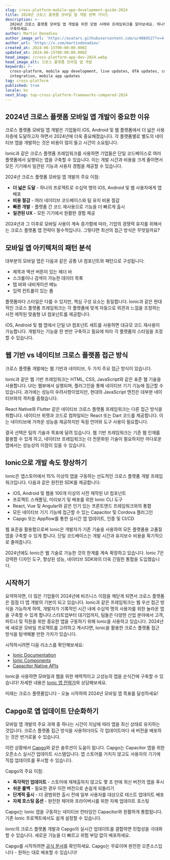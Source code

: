 ```yaml
---
slug: cross-platform-mobile-app-development-guide-2024
title: 2024년 크로스 플랫폼 모바일 앱 개발 완벽 가이드
description: >-
  2024년 크로스 플랫폼 모바일 앱 개발을 위한 모범 사례와 프레임워크를 알아보세요. 하나의 코드베이스로 iOS, Android 및 웹 앱을
  구축하세요.
author: Martin Donadieu
author_image_url: 'https://avatars.githubusercontent.com/u/4084527?v=4'
author_url: 'https://x.com/martindonadieu'
created_at: 2024-06-15T00:00:00.000Z
updated_at: 2024-06-15T00:00:00.000Z
head_image: /cross-platform-app-dev-2024.webp
head_image_alt: 크로스 플랫폼 모바일 앱 개발
keywords: >-
  cross-platform, mobile app development, live updates, OTA updates, continuous
  integration, mobile app updates
tag: cross-platform
published: true
locale: ko
next_blog: top-cross-platform-frameworks-compared-2024
---
```


## 2024년 크로스 플랫폼 모바일 앱 개발이 중요한 이유

크로스 플랫폼 모바일 앱 개발은 기업들이 iOS, Android 및 웹 플랫폼에서 더 넓은 사용자층에 도달하고자 하면서 2024년에 더욱 중요해졌습니다. 각 플랫폼별로 별도의 네이티브 앱을 개발하는 것은 비용이 많이 들고 시간이 소요됩니다.

Ionic과 같은 크로스 플랫폼 프레임워크를 사용하면 기업들은 단일 코드베이스로 여러 플랫폼에서 실행되는 앱을 구축할 수 있습니다. 이는 개발 시간과 비용을 크게 줄이면서 모든 기기에서 일관된 기능과 사용자 경험을 제공할 수 있습니다.

2024년 크로스 플랫폼 모바일 앱 개발의 주요 이점:

- **더 넓은 도달** - 하나의 프로젝트로 수십억 명의 iOS, Android 및 웹 사용자에게 앱 배포
- **비용 절감** - 여러 네이티브 코드베이스와 팀 유지 비용 절감
- **빠른 개발** - 플랫폼 간 코드 재사용으로 기능을 더 빠르게 출시
- **일관된 UX** - 모든 기기에서 원활한 경험 제공

2024년과 그 이후로 모바일 사용이 계속 증가함에 따라, 기업의 경쟁력 유지를 위해서는 크로스 플랫폼 앱 전략이 필수적입니다. 그렇다면 최선의 접근 방식은 무엇일까요?

## 모바일 앱 아키텍처의 패턴 분석

대부분의 모바일 앱은 다음과 같은 공통 UI 컴포넌트와 패턴으로 구성됩니다:

- 제목과 액션 버튼이 있는 헤더 바
- 스크롤이나 검색이 가능한 데이터 목록
- 탭 바와 내비게이션 메뉴
- 입력 컨트롤이 있는 폼

플랫폼마다 스타일은 다를 수 있지만, 핵심 구성 요소는 동일합니다. Ionic과 같은 현대적인 크로스 플랫폼 프레임워크는 각 플랫폼에 맞게 자동으로 외관과 느낌을 조정하는 사전 제작된 맞춤형 UI 컴포넌트를 제공합니다.

iOS, Android 및 웹 앱에서 단일 UI 컴포넌트 세트를 사용하면 대규모 코드 재사용이 가능합니다. 개발자는 기능을 한 번만 구축하고 필요에 따라 각 플랫폼의 스타일을 조정할 수 있습니다.

## 웹 기반 vs 네이티브 크로스 플랫폼 접근 방식

크로스 플랫폼 개발에는 웹 기반과 네이티브, 두 가지 주요 접근 방식이 있습니다.

Ionic과 같은 웹 기반 프레임워크는 HTML, CSS, JavaScript와 같은 표준 웹 기술을 사용합니다. UI는 웹뷰에서 실행되며, 플러그인을 통해 네이티브 기기 기능에 접근할 수 있습니다. 과거에는 성능이 우려사항이었지만, 현대의 JavaScript 엔진은 대부분 네이티브와의 격차를 좁혔습니다.

React Native와 Flutter 같은 네이티브 크로스 플랫폼 프레임워크는 다른 접근 방식을 취합니다. 네이티브 위젯과 코드로 컴파일되는 React 또는 Dart 코드를 제공합니다. 이는 네이티브에 가까운 성능을 제공하지만 독점 언어와 도구 사용이 필요합니다.

결국 선택은 팀의 기술과 목표에 달려 있습니다. 웹 기반 프레임워크는 기존 웹 인재를 활용할 수 있게 하고, 네이티브 프레임워크는 더 전문화된 기술이 필요하지만 까다로운 앱에서는 성능상의 이점이 있을 수 있습니다.

## Ionic으로 개발 속도 향상하기

Ionic은 앱스토어에서 15% 이상의 앱을 구동하는 선도적인 크로스 플랫폼 개발 프레임워크입니다. 다음과 같은 완전한 SDK를 제공합니다:

- iOS, Android 및 웹용 100개 이상의 사전 제작된 UI 컴포넌트
- 프로젝트 스캐폴딩, 미리보기 및 배포를 위한 Ionic CLI 도구
- React, Vue 및 Angular와 같은 인기 있는 프론트엔드 프레임워크와의 통합
- 모든 네이티브 기기 기능에 접근할 수 있는 Capacitor 및 Cordova 플러그인
- Capgo 또는 Appflow를 통한 실시간 앱 업데이트, 인증 및 CI/CD

웹 표준을 활용함으로써 Ionic은 개발자가 기존 기술을 사용하여 모든 플랫폼용 고품질 앱을 구축할 수 있게 합니다. 단일 코드베이스는 개발 시간과 유지보수 비용을 획기적으로 줄여줍니다.

2024년에도 Ionic은 웹 기술로 가능한 것의 한계를 계속 확장하고 있습니다. Ionic 7은 강력한 디자인 도구, 향상된 성능, 네이티브 SDK와의 더욱 긴밀한 통합을 도입했습니다.

## 시작하기

요약하자면, 더 많은 기업들이 2024년에 비즈니스 이점을 깨닫게 되면서 크로스 플랫폼은 점점 더 앱 개발의 기본이 되고 있습니다. Ionic과 같은 프레임워크는 웹 우선 접근 방식을 가능하게 하여, 개발자가 기록적인 시간 내에 수십억 명의 사용자를 위한 놀라운 앱을 구축할 수 있게 합니다.스타트업부터 대기업까지, 팀들은 다양한 산업 분야에서 고객, 파트너 및 직원을 위한 중요한 앱을 구동하기 위해 Ionic을 사용하고 있습니다. 2024년에 새로운 모바일 프로젝트를 고려하고 계시다면, Ionic을 활용한 크로스 플랫폼 접근 방식을 탐색해볼 만한 가치가 있습니다.

시작하시려면 다음 리소스를 확인해보세요:

- [Ionic Documentation](https://ionicframeworkcom/docs)
- [Ionic Components](https://ionicframeworkcom/docs/components)
- [Capacitor Native APIs](https://capacitorionicframeworkcom/)

Ionic을 사용하면 모바일과 웹을 위한 매력적이고 고성능의 앱을 순식간에 구축할 수 있습니다! 자세한 내용은 [Ionic 앱 전략가](https://ionicio/enterprise/strategy-session)와 상담해보세요.

미래는 크로스 플랫폼입니다 - 오늘 시작하여 2024년 모바일 앱 목표를 달성하세요!

## Capgo로 앱 업데이트 단순화하기

모바일 앱 개발의 주요 과제 중 하나는 시간이 지남에 따라 앱을 최신 상태로 유지하는 것입니다. 크로스 플랫폼 접근 방식을 사용하더라도 각 업데이트마다 새 버전을 배포하는 것은 번거로울 수 있습니다.

이런 상황에서 [Capgo](https://capgo.app/)와 같은 솔루션이 도움이 됩니다. Capgo는 Capacitor 앱을 위한 오픈소스 실시간 업데이트 시스템입니다. 앱 스토어를 거치지 않고도 사용자의 기기에 직접 업데이트를 푸시할 수 있습니다.

Capgo의 주요 이점:

- **즉각적인 업데이트** - 스토어에 재제출하지 않고도 몇 초 만에 최신 버전의 앱을 푸시
- **쉬운 롤백** - 필요한 경우 이전 버전으로 손쉽게 되돌리기
- **단계적 출시** - 더 광범위한 출시 전에 일부 사용자를 대상으로 테스트 업데이트 배포
- **자체 호스팅 옵션** - 완전한 제어와 프라이버시를 위한 자체 업데이트 호스팅

Capgo는 Ionic 앱을 구동하는 네이티브 런타임인 Capacitor와 원활하게 통합됩니다. 기존 Ionic 프로젝트에서도 쉽게 설정할 수 있습니다.

Ionic의 크로스 플랫폼 개발과 Capgo의 실시간 업데이트를 결합하면 민첩성을 극대화할 수 있습니다. 새로운 기능을 더 빠르고 위험 부담 없이 배포하세요.

Capgo를 시작하려면 [공식 문서](https://docscapgo.app/)를 확인하세요. Capgo는 무료이며 완전한 오픈소스입니다 - 원하는 대로 배포할 수 있습니다!
